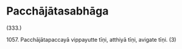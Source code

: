 

# Pacchājātasabhāga







(333.)

1057\. Pacchājātapaccayā vippayutte tīṇi, atthiyā tīṇi, avigate tīṇi. (3)



